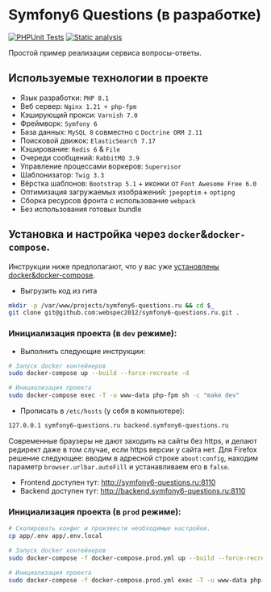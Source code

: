 # Symfony6 Questions (в разработке)

[![PHPUnit Tests](https://github.com/webspec2012/symfony6-questions.ru/actions/workflows/phpunit.yml/badge.svg?branch=master)](https://github.com/webspec2012/symfony6-questions.ru/actions/workflows/phpunit.yml)
[![Static analysis](https://github.com/webspec2012/symfony6-questions.ru/actions/workflows/psalm.yml/badge.svg?branch=master)](https://github.com/webspec2012/symfony6-questions.ru/actions/workflows/psalm.yml)

Простой пример реализации сервиса вопросы-ответы.

## Используемые технологии в проекте

* Язык разработки: `PHP 8.1`
* Веб сервер: `Nginx 1.21 + php-fpm`
* Кэширующий прокси: `Varnish 7.0`
* Фреймворк: `Symfony 6`
* База данных: `MySQL 8` совместно с `Doctrine ORM 2.11`
* Поисковой движок: `ElasticSearch 7.17`
* Кэширование: `Redis 6` & `File`
* Очереди сообщений: `RabbitMQ 3.9`
* Управление процессами воркеров: `Supervisor`
* Шаблонизатор: `Twig 3.3`
* Вёрстка шаблонов: `Bootstrap 5.1` + иконки от `Font Awesome Free 6.0`
* Оптимизация загружаемых изображений: `jpegoptim` + `optipng`
* Сборка ресурсов фронта с использование `webpack`
* Без использования готовых bundle

## Установка и настройка через `docker`&`docker-compose`.

Инструкции ниже предполагают, что у вас уже [установлены docker&docker-compose](./docker/README.md).

* Выгрузить код из гита

```bash
mkdir -p /var/www/projects/symfony6-questions.ru && cd $_
git clone git@github.com:webspec2012/symfony6-questions.ru.git .
```

### Инициализация проекта (в `dev` режиме):

* Выполнить следующие инструкции:

```bash
# Запуск docker контейнеров
sudo docker-compose up --build --force-recreate -d

# Инициализация проекта
sudo docker-compose exec -T -u www-data php-fpm sh -c "make dev"
```

* Прописать в `/etc/hosts` (у себя в компьютере):

```bash
127.0.0.1 symfony6-questions.ru backend.symfony6-questions.ru
```

Современные браузеры не дают заходить на сайты без https, и делают редирект даже в том случае,
если https версии у сайта нет. Для Firefox решение следующее: вводим в адресной строке `about:config`, находим
параметр `browser.urlbar.autoFill` и устанавливаем его в `false`.

* Frontend доступен тут: http://symfony6-questions.ru:8110
* Backend доступен тут: http://backend.symfony6-questions.ru:8110

### Инициализация проекта (в `prod` режиме):

```bash
# Скопировать конфиг и произвести необходимые настройки.
cp app/.env app/.env.local

# Запуск docker контейнеров
sudo docker-compose -f docker-compose.prod.yml up --build --force-recreate -d

# Инициализация проекта
sudo docker-compose -f docker-compose.prod.yml exec -T -u www-data php-fpm sh -c "make prod"
```
